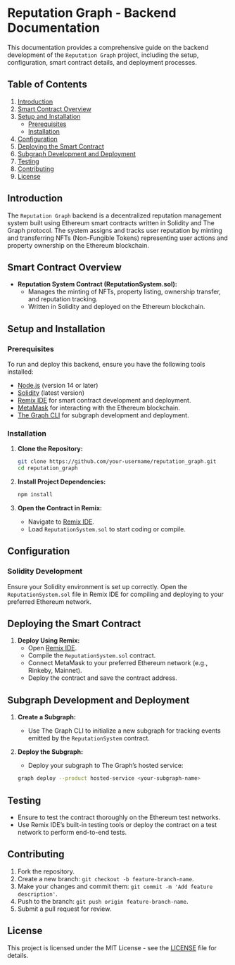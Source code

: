 
# Reputation Graph - Backend Documentation

This documentation provides a comprehensive guide on the backend development of the `Reputation Graph` project, including the setup, configuration, smart contract details, and deployment processes.

## Table of Contents

1. [Introduction](#introduction)
2. [Smart Contract Overview](#smart-contract-overview)
3. [Setup and Installation](#setup-and-installation)
   - [Prerequisites](#prerequisites)
   - [Installation](#installation)
4. [Configuration](#configuration)
5. [Deploying the Smart Contract](#deploying-the-smart-contract)
6. [Subgraph Development and Deployment](#subgraph-development-and-deployment)
7. [Testing](#testing)
8. [Contributing](#contributing)
9. [License](#license)

## Introduction

The `Reputation Graph` backend is a decentralized reputation management system built using Ethereum smart contracts written in Solidity and The Graph protocol. The system assigns and tracks user reputation by minting and transferring NFTs (Non-Fungible Tokens) representing user actions and property ownership on the Ethereum blockchain.

## Smart Contract Overview

- **Reputation System Contract (ReputationSystem.sol):**
  - Manages the minting of NFTs, property listing, ownership transfer, and reputation tracking.
  - Written in Solidity and deployed on the Ethereum blockchain.

## Setup and Installation

### Prerequisites

To run and deploy this backend, ensure you have the following tools installed:

- [Node.js](https://nodejs.org/) (version 14 or later)
- [Solidity](https://docs.soliditylang.org/) (latest version)
- [Remix IDE](https://remix.ethereum.org/) for smart contract development and deployment.
- [MetaMask](https://metamask.io/) for interacting with the Ethereum blockchain.
- [The Graph CLI](https://thegraph.com/docs/en/developer/quick-start/) for subgraph development and deployment.

### Installation

1. **Clone the Repository:**
   ```bash
   git clone https://github.com/your-username/reputation_graph.git
   cd reputation_graph
   ```

2. **Install Project Dependencies:**
   ```bash
   npm install
   ```

3. **Open the Contract in Remix:**
   - Navigate to [Remix IDE](https://remix.ethereum.org/).
   - Load `ReputationSystem.sol` to start coding or compile.

## Configuration

### Solidity Development

Ensure your Solidity environment is set up correctly. Open the `ReputationSystem.sol` file in Remix IDE for compiling and deploying to your preferred Ethereum network.

## Deploying the Smart Contract

1. **Deploy Using Remix:**
   - Open [Remix IDE](https://remix.ethereum.org/).
   - Compile the `ReputationSystem.sol` contract.
   - Connect MetaMask to your preferred Ethereum network (e.g., Rinkeby, Mainnet).
   - Deploy the contract and save the contract address.

## Subgraph Development and Deployment

1. **Create a Subgraph:**
   - Use The Graph CLI to initialize a new subgraph for tracking events emitted by the `ReputationSystem` contract.

2. **Deploy the Subgraph:**
   - Deploy your subgraph to The Graph’s hosted service:
   ```bash
   graph deploy --product hosted-service <your-subgraph-name>
   ```

## Testing

- Ensure to test the contract thoroughly on the Ethereum test networks.
- Use Remix IDE’s built-in testing tools or deploy the contract on a test network to perform end-to-end tests.

## Contributing

1. Fork the repository.
2. Create a new branch: `git checkout -b feature-branch-name`.
3. Make your changes and commit them: `git commit -m 'Add feature description'`.
4. Push to the branch: `git push origin feature-branch-name`.
5. Submit a pull request for review.

## License

This project is licensed under the MIT License - see the [LICENSE](LICENSE) file for details.
